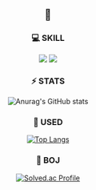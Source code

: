 <div align=center>
  
  ## 🤔
  
  ### 💻 SKILL
  
<img
  src="https://img.shields.io/badge/C-A8B9CC"
/>
<img
  src="https://img.shields.io/badge/C++-8A2BE2"
/>

  
  ### ⚡️ STATS
  
  ![Anurag's GitHub stats](https://github-readme-stats.vercel.app/api?username=gyuminv2&show_icons=true&theme=white)
  
  ### 🦴 USED
  
  [![Top Langs](https://github-readme-stats.vercel.app/api/top-langs/?username=gyuminv2&layout=compact)](https://github.com/gyuminv2/github-readme-stats)
  
  ### 🌱 BOJ
  
  [![Solved.ac Profile](http://mazassumnida.wtf/api/v2/generate_badge?boj=gyuzic)](https://solved.ac/gyuzic)<br/>
  
</div>



<!--
**gyuminv2/gyuminv2** is a ✨ _special_ ✨ repository because its `README.md` (this file) appears on your GitHub profile.

Here are some ideas to get you started:

- 🔭 I’m currently working on ...
- 🌱 I’m currently learning ...
- 👯 I’m looking to collaborate on ...
- 🤔 I’m looking for help with ...
- 💬 Ask me about ...
- 📫 How to reach me: ...
- 😄 Pronouns: ...
- ⚡ Fun fact: ...
-->

